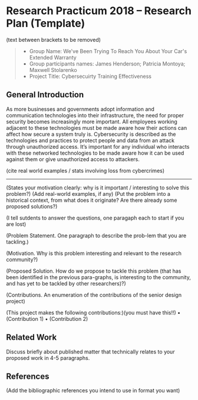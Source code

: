 # Research Practicum 2018 – Research Plan (Template)
(text between brackets to be removed)

> * Group Name: We've Been Trying To Reach You About Your Car's Extended Warranty
> * Group participants names: James Henderson; Patricia Montoya; Maxwell Stolarenko
> * Project Title: Cybersecuirty Training Effectiveness

## General Introduction

As more businesses and governments adopt information and communication technologies into their infrastructure, the need for proper security becomes increasingly more important. All employees working adjacent to these technologies must be made aware how their actions can affect how secure a system truly is. Cybersecurity is described as the technologies and practices to protect people and data from an attack through unauthorized access. It’s important for any individual who interacts with these networked technologies to be made aware how it can be used against them or give unauthorized access to attackers.

(cite real world examples / stats involving loss from cybercrimes)

----------------------

(States your motivation clearly: why is it important / interesting to solve this problem?)
(Add real-world examples, if any)
(Put the problem into a historical context, from what does it originate? Are there already some proposed solutions?)

(I tell sutdents to answer the questions, one paragaph each to start if you are lost)

(Problem Statement. One paragraph to describe the prob-lem that you are tackling.)

(Motivation. Why is this problem interesting and relevant to the research community?)

(Proposed Solution. How do we propose to tackle this problem (that has been identified in the previous para-graphs, is interesting to the community, and has yet to be tackled by other researchers)?)

(Contributions. An enumeration of the contributions of the senior design project)

(This project makes the following contributions:)(you must have this!!)
•	(Contribution 1)
•	(Contribution 2)


## Related Work

Discuss briefly about published matter that technically relates to your proposed work in 4-5 paragraphs.

## References 

(Add the bibliographic references you intend to use in format you want)




